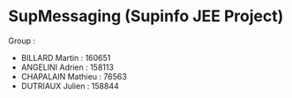 SupMessaging (Supinfo JEE Project)
============

Group : 
 * BILLARD Martin : 160651
 * ANGELINI Adrien  : 158113
 * CHAPALAIN Mathieu : 76563
 * DUTRIAUX Julien : 158844
